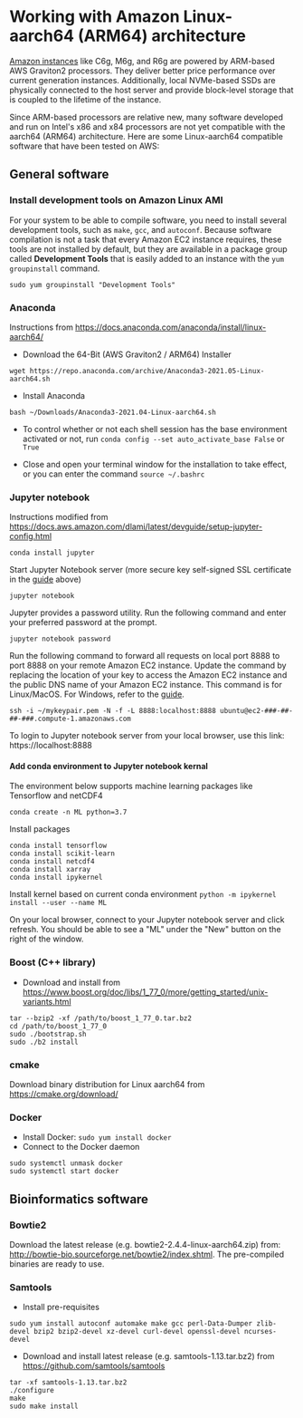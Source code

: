 # Working with Amazon Linux-aarch64 (ARM64) architecture 

[Amazon instances](https://aws.amazon.com/ec2/instance-types/) like C6g, M6g, and R6g are powered by ARM-based AWS Graviton2 processors. They deliver better price performance over current generation instances. Additionally, local NVMe-based SSDs are physically connected to the host server and provide block-level storage that is coupled to the lifetime of the instance. 

Since ARM-based processors are relative new, many software developed and run on Intel's x86 and x84 processors are not yet compatible with the aarch64 (ARM64) architecture. Here are some Linux-aarch64 compatible software that have been tested on AWS:

## General software
###  Install development tools on Amazon Linux AMI

For your system to be able to compile software, you need to install several development tools, such as `make`, `gcc`, and `autoconf`. Because software compilation is not a task that every Amazon EC2 instance requires, these tools are not installed by default, but they are available in a package group called **Development Tools** that is easily added to an instance with the `yum groupinstall` command.

`sudo yum groupinstall "Development Tools"`

### Anaconda

Instructions from https://docs.anaconda.com/anaconda/install/linux-aarch64/ 

- Download the 64-Bit (AWS Graviton2 / ARM64) Installer

`wget https://repo.anaconda.com/archive/Anaconda3-2021.05-Linux-aarch64.sh`

- Install Anaconda

`bash ~/Downloads/Anaconda3-2021.04-Linux-aarch64.sh`

- To control whether or not each shell session has the base environment activated or not, run  `conda config --set auto_activate_base False` or `True`

- Close and open your terminal window for the installation to take effect, or you can enter the command `source ~/.bashrc`

### Jupyter notebook

Instructions modified from https://docs.aws.amazon.com/dlami/latest/devguide/setup-jupyter-config.html

`conda install jupyter`

Start Jupyter Notebook server (more secure key self-signed SSL certificate in the [guide](https://docs.aws.amazon.com/dlami/latest/devguide/setup-jupyter-config.html) above)

`jupyter notebook`

Jupyter provides a password utility. Run the following command and enter your preferred password at the prompt.

`jupyter notebook password`

Run the following command to forward all requests on local port 8888 to port 8888 on your remote Amazon EC2 instance. Update the command by replacing the location of your key to access the Amazon EC2 instance and the public DNS name of your Amazon EC2 instance. This command is for Linux/MacOS. For Windows, refer to the [guide](https://docs.aws.amazon.com/dlami/latest/devguide/setup-jupyter-config.html).

`ssh -i ~/mykeypair.pem -N -f -L 8888:localhost:8888 ubuntu@ec2-###-##-##-###.compute-1.amazonaws.com`

To login to Jupyter notebook server from your local browser, use this link: https://localhost:8888

#### Add conda environment to Jupyter notebook kernal

The environment below supports machine learning packages like Tensorflow and netCDF4

`conda create -n ML python=3.7`

Install packages
```
conda install tensorflow
conda install scikit-learn
conda install netcdf4
conda install xarray
conda install ipykernel
```

Install kernel based on current conda environment
`python -m ipykernel install --user --name ML`

On your local browser, connect to your Jupyter notebook server and click refresh. You should be able to see a "ML" under the "New" button on the right of the window.

### Boost (C++ library)

- Download and install from https://www.boost.org/doc/libs/1_77_0/more/getting_started/unix-variants.html
```
tar --bzip2 -xf /path/to/boost_1_77_0.tar.bz2
cd /path/to/boost_1_77_0
sudo ./bootstrap.sh
sudo ./b2 install
```
### cmake

Download binary distribution for Linux aarch64 from https://cmake.org/download/

### Docker

- Install Docker: `sudo yum install docker`
- Connect to the Docker daemon
```
sudo systemctl unmask docker
sudo systemctl start docker
```

## Bioinformatics software

### Bowtie2

Download the latest release (e.g. bowtie2-2.4.4-linux-aarch64.zip) from: http://bowtie-bio.sourceforge.net/bowtie2/index.shtml. The pre-compiled binaries are ready to use. 

### Samtools

- Install pre-requisites

```
sudo yum install autoconf automake make gcc perl-Data-Dumper zlib-devel bzip2 bzip2-devel xz-devel curl-devel openssl-devel ncurses-devel
```

- Download and install latest release (e.g. samtools-1.13.tar.bz2) from https://github.com/samtools/samtools

```
tar -xf samtools-1.13.tar.bz2
./configure
make
sudo make install
```


